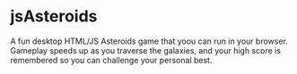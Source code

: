 # jsAsteroids

A fun desktop HTML/JS Asteroids game that yoou can run in your browser. Gameplay speeds up as you traverse the galaxies, and your high score is remembered so you can challenge your personal best.
